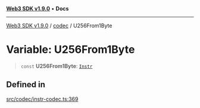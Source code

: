 [**Web3 SDK v1.9.0**](../../../README.md) • **Docs**

***

[Web3 SDK v1.9.0](../../../globals.md) / [codec](../README.md) / U256From1Byte

# Variable: U256From1Byte

> `const` **U256From1Byte**: [`Instr`](../type-aliases/Instr.md)

## Defined in

[src/codec/instr-codec.ts:369](https://github.com/Mystic-Nayy/alephium-web3/blob/ee41f5e0e7d7fb0b155fe62f05b2ac03772895ca/packages/web3/src/codec/instr-codec.ts#L369)
